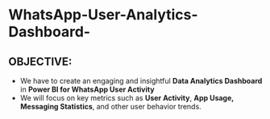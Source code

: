 # WhatsApp-User-Analytics-Dashboard-

## OBJECTIVE:
- We have to create an engaging and insightful **Data Analytics Dashboard** in **Power BI for WhatsApp User Activity**
- We will focus on key metrics such as **User Activity**, **App Usage, Messaging Statistics**, and other user behavior trends. 
